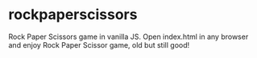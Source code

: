 # rockpaperscissors
Rock Paper Scissors game in vanilla JS. 
Open index.html in any browser and enjoy Rock Paper Scissor game, old but still good!
